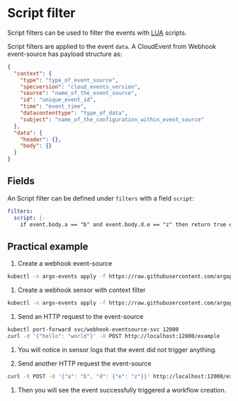 # Script filter

Script filters can be used to filter the events with [LUA](https://www.lua.org/) scripts.

Script filters are applied to the event `data`. A CloudEvent from Webhook event-source has payload structure as:

```json
{
  "context": {
    "type": "type_of_event_source",
    "specversion": "cloud_events_version",
    "source": "name_of_the_event_source",
    "id": "unique_event_id",
    "time": "event_time",
    "datacontenttype": "type_of_data",
    "subject": "name_of_the_configuration_within_event_source"
  },
  "data": {
    "header": {},
    "body": {}
  }
}
```

## Fields

An Script filter can be defined under `filters` with a field `script`:

```yaml
filters:
  script: |-
    if event.body.a == "b" and event.body.d.e == "z" then return true else return false end
```

## Practical example

1. Create a webhook event-source

```sh
kubectl -n argo-events apply -f https://raw.githubusercontent.com/argoproj/argo-events/stable/examples/event-sources/webhook.yaml
```

1. Create a webhook sensor with context filter

```sh
kubectl -n argo-events apply -f https://raw.githubusercontent.com/argoproj/argo-events/stable/examples/sensors/filter-script.yaml
```

1. Send an HTTP request to the event-source

```sh
kubectl port-forward svc/webhook-eventsource-svc 12000
curl -d '{"hello": "world"}' -X POST http://localhost:12000/example
```

1. You will notice in sensor logs that the event did not trigger anything.

1. Send another HTTP request the event-source

```sh
curl -X POST -d '{"a": "b", "d": {"e": "z"}}' http://localhost:12000/example
```

1. Then you will see the event successfully triggered a workflow creation.
